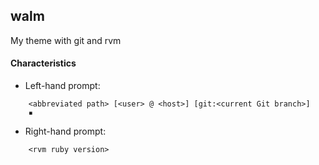 ## walm

My theme with git and rvm

#### Characteristics

* Left-hand prompt:
```
    <abbreviated path> [<user> @ <host>] [git:<current Git branch>]
    ▪
```
* Right-hand prompt:
```
    <rvm ruby version>
```
